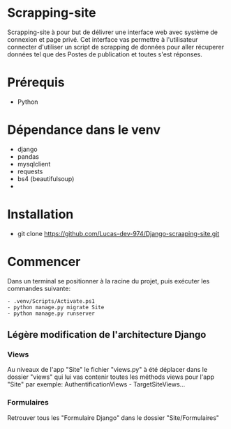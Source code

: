 # Scrapping-site

Scrapping-site à pour but de délivrer une interface web avec système de connexion et page privé. Cet interface vas permettre à l'utilisateur connecter d'utiliser un script de scrapping de données pour aller récuperer données tel que des Postes de publication et toutes s'est réponses.

# Prérequis 
 - Python 

# Dépendance dans le venv
  - django
  - pandas
  - mysqlclient
  - requests
  - bs4 (beautifulsoup)
- 
# Installation 
  - git clone https://github.com/Lucas-dev-974/Django-scraaping-site.git

# Commencer 
Dans un terminal se positionner à la racine du projet, puis exécuter les commandes suivante: 

    - .venv/Scripts/Activate.ps1
    - python manage.py migrate Site
    - python manage.py runserver

## Légère modification de l'architecture Django
### Views
Au niveaux de l'app "Site" le fichier "views.py" à été déplacer dans le dossier "views" qui lui vas contenir toutes les méthods views pour l'app "Site" par exemple: AuthentificationViews - TargetSiteViews...
 
### Formulaires
Retrouver tous les "Formulaire Django" dans le dossier "Site/Formulaires"


